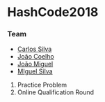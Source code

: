 # HashCode2018
### Team
* [Carlos Silva](https://github.com/CarSilva)
* [João Coelho](https://github.com/joao-coelho)
* [João Miguel](https://github.com/CaptainJRoy)
* [MIguel Silva](https://github.com/MiguelSilva96)

1. Practice Problem
2. Online Qualification Round
